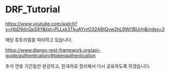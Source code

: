 # DRF_Tutorial

https://www.youtube.com/watch?v=HbD9dcQeS8Y&list=PLLxk3TkuAYnrO32ABtQyw2hLRWt1BUrhj&index=3

해당 튜토리얼을 따라하고 있습니다.

https://www.django-rest-framework.org/api-guide/authentication/#tokenauthentication

추석 연휴 기간동안 완강하고, 한국어로 정리해서 다시 공유하도록 하겠습니다.



